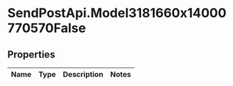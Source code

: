 # SendPostApi.Model3181660x14000770570False

## Properties
Name | Type | Description | Notes
------------ | ------------- | ------------- | -------------


